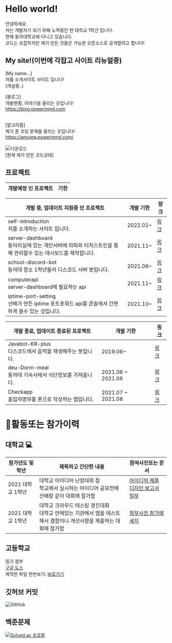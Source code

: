# Hello world! 

안녕하세요.<br>
저는 개발자가 되기 위해 노력중인 현 대학교 1학년 입니다. <br>
현재 동의대학교에 다니고 있습니다. <br>
코드는 조잡하지만 제가 만든 것들은 가능한 오픈소스로 공개할려고 합니다!

## My site!(이번에 각잡고 사이트 리뉴얼중)
[My name...]<br>
저를 소개사이트 사이트 입니다!<br>
(개설중..)

[블로그]<br>
개발현황, 이야기을 올리는 곳입니다!<br>
https://blog.powerinmd.com
<br>
<br>

[알고리즘]<br>
제가 푼 코딩 문제를 올리는 곳입니다!<br>
https://amview.powerinmd.com/
<br>
<br>
![다운로드](https://user-images.githubusercontent.com/87979171/135078612-c7456c66-b5e3-4cf3-9df2-e2631b356c3c.png)<br>
[현재 제가 만든 코드상태]

## 프로젝트
|개발예정 인 프로젝트|기한|
|------|---|


|개발 중, 업데이트 지원중 인 프로젝트|개발 기한|랑크|
|------|---|---|
|self-introduction<br> 저를 소개하는 사이트 입니다.| 2022.01~ |[링크](https://github.com/INMD1/self-introduction)
|server-dashboard <br> 동아리실에 있는 개인서버에 라파와 터치스트린을 통해 관리할수 있는 데시보드를 제작합니다. |2021.11~|[링크](https://github.com/INMD1/server-dashboard)|
|school-discord-bot <br> 동의대 창소 1학년들의 디스코드 서버 봇입니다.|2021.06~ |[링크](https://github.com/INMD1/school-discord-bot)|
|computerapi <br> server-dashboard에 필요하는 api |2021.11~ |[링크](https://github.com/INMD1/computerapi)|
|iptime-port-setting <br> 선배가 만든 iptime 포트포워드 api를 콘솔에서 간편하게 쓸수 있는 것입니다. |2021.10~|[링크](https://github.com/INMD1/iptime-port-setting)|

|개발 종료, 업데이트 종료된 프로젝트|개발 기한|링크|
|------|---|---|
|Javabot-KR-plus <br> 디스코드에서 음악을 재생해주는 봇입니다.|2019.06~ |[링크](https://github.com/INMD1/Javabot-KR-plus)|
|deu-Dorm-meal <br> 동의대 기숙사에서 식단정보를 가져옴니다.|2021.06 ~ 2021.06|[링크](https://github.com/INMD1/deu-Dorm-mel)|
|Checkapp <br> 출입자명부를 폰으로 작성하는 앱입니다.|2021.07 ~ 2021.08|[링크](https://github.com/INMD1/Checkapp)|

# 🛒활동또는 참가이력
## 대학교 💻
|참가년도 및 학년|제목하고 간단한 내용|참여사진또는 문서
|--------------|-----------------------------|--------|
|2021 대학교 1학년|대학교 아이디어 난장대회 참<br>학교에서 실시하는 아이디어 공모전에 선배랑 같이 대회에 참가함|[아이디어 제품 디자인](https://user-images.githubusercontent.com/87979171/144269689-16433768-4a48-4afd-bafd-2d4bfe5f9c35.png),[보고서 일부](https://user-images.githubusercontent.com/87979171/144271306-6ead9c8c-47b1-4f9b-a26b-b875ee392e75.png)|
|2021 대학교 1학년|대학교  크라우드 테스팅 경진대회<br>대학교 안에있는 기관에서 앱을 테스트 해서 결함이나 개선사항을 제출하는 대회에 참가함|[첨부사진](https://user-images.githubusercontent.com/87979171/144268849-0966f4ae-b07c-4c92-841e-01ee4df8a542.png),[참가메세지](https://user-images.githubusercontent.com/87979171/144269224-c4455ecd-c7e6-4a4f-ba3a-fb88b72a6112.png)|

## 고등학교
링크 첨부 <br>
[구글 도스](https://docs.google.com/document/d/15YF7r8K7cV44-vdMoZiRCsorSV9ZizBa37i_kt9TIks/edit?usp=sharing)<br>
제작한 파일 한번보기: [바로가기](https://github.com/INMD1/backup-or-Archive)
## 깃허브 커밋
![GitHub](https://github-readme-stats.vercel.app/api?username=INMD1&show_icons=true)

## 백준문제
[![Solved.ac
프로필](http://mazassumnida.wtf/api/generate_badge?boj=lyw5415)](https://solved.ac/lyw5415)
